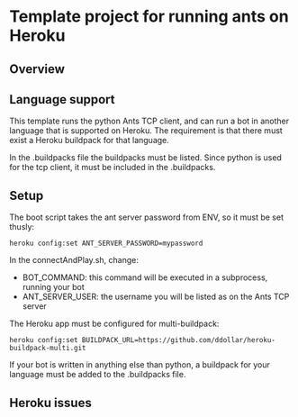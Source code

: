 Template project for running ants on Heroku
===========================================

Overview
--------


Language support
----------------
This template runs the python Ants TCP client, and can run a bot in another language that is supported on Heroku. The requirement is that there must exist a Heroku buildpack for that language.

In the .buildpacks file the buildpacks must be listed. Since python is used for the tcp client, it must be included in the .buildpacks.



Setup
-----
The boot script takes the ant server password from ENV, so it must be set thusly:

    heroku config:set ANT_SERVER_PASSWORD=mypassword

In the connectAndPlay.sh, change:

 * BOT_COMMAND: this command will be executed in a subprocess, running your bot
 * ANT_SERVER_USER: the username you will be listed as on the Ants TCP server


The Heroku app must be configured for multi-buildpack:

    heroku config:set BUILDPACK_URL=https://github.com/ddollar/heroku-buildpack-multi.git

If your bot is written in anything else than python, a buildpack for your language must be added to the .buildpacks file.


Heroku issues
-------------



